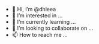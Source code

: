 - 👋 Hi, I’m @dhleea
- 👀 I’m interested in ...
- 🌱 I’m currently learning ...
- 💞️ I’m looking to collaborate on ...
- 📫 How to reach me ...

<!---
dhleea/dhleea is a ✨ special ✨ repository because its `README.md` (this file) appears on your GitHub profile.
You can click the Preview link to take a look at your changes.
--->
